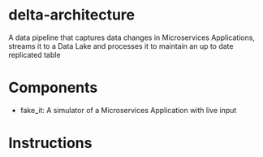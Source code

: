 # delta-architecture
A data pipeline that captures data changes in Microservices Applications, streams it to a Data Lake and processes it to maintain an up to date replicated table

# Components
- fake_it: A simulator of a Microservices Application with live input

# Instructions
